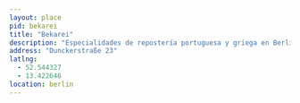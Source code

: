 ```yaml
---
layout: place
pid: bekarei
title: "Bekarei"
description: "Especialidades de repostería portuguesa y griega en Berlín. Nota para mí: abstenerse de volver a pedir café."
address: "Dunckerstraße 23"
latlng:
  - 52.544327
  - 13.422646
location: berlin
---
```


